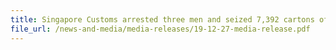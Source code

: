 ```yaml
---
title: Singapore Customs arrested three men and seized 7,392 cartons of duty-unpaid cigarettes 
file_url: /news-and-media/media-releases/19-12-27-media-release.pdf
---
```

